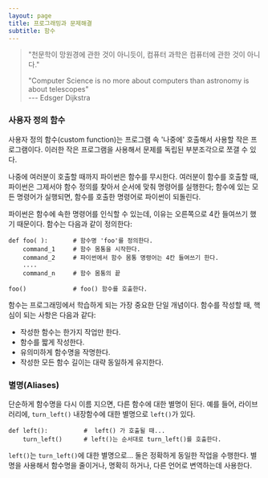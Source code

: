 ```yaml
---
layout: page
title: 프로그래밍과 문제해결
subtitle: 함수
---
```


> "천문학이 망원경에 관한 것이 아니듯이, 컴퓨터 과학은 컴퓨터에 관한 것이 아니다."  
>
> "Computer Science is no more about computers than astronomy is about telescopes"  
> --- Edsger Dijkstra


### 사용자 정의 함수

사용자 정의 함수(custom function)는 프로그램 속 '나중에' 호출해서 사용할 작은 프로그램이다. 이러한 작은 프로그램을 사용해서 문제를 독립된 부분조각으로 쪼갤 수 있다.

나중에 여러분이 호출할 때까지 파이썬은 함수를 무시한다.
여러분이 함수를 호출할 때, 파이썬은 그제서야 함수 정의를 찾아서 순서에 맞춰 명령어를 실행한다; 함수에 있는 모든 명령어가 실행되면, 함수를 호출한 명령어로 파이썬이 되돌린다.

파이썬은 함수에 속한 명령어를 인식할 수 있는데, 이유는 오른쪽으로 4칸 들여쓰기 했기 때문이다. 함수는 다음과 같이 정의한다:

~~~ {.python}
def foo( ):       # 함수명 'foo'를 정의한다.
    command_1     # 함수 몸통을 시작한다.
    command_2     # 파이썬에서 함수 몸통 명령어는 4칸 들여쓰기 한다.
    ....
    command_n     # 함수 몸통의 끝
 
foo()             # foo() 함수를 호출한다.
~~~

함수는 프로그래밍에서 학습하게 되는 가장 중요한 단일 개념이다. 
함수를 작성할 때, 핵심이 되는 사항은 다음과 같다:

- 작성한 함수는 한가지 작업만 한다.
- 함수를 짧게 작성한다.
- 유의미하게 함수명을 작명한다.
- 작성한 모든 함수 길이는 대략 동일하게 유지한다.

### 별명(Aliases)

단순하게 함수명을 다시 이름 지으면, 다른 함수에 대한 별명이 된다. 예를 들어, 라이브러리에, `turn_left()` 내장함수에 대한 별명으로 `left()`가 있다.

~~~ {.python}
def left():          #  left() 가 호출될 때...
    turn_left()      # left()는 순서대로 turn_left()를 호출한다.
~~~

`left()`는 `turn_left()`에 대한 별명으로... 둘은 정확하게 동일한 작업을 수행한다.
별명을 사용해서 함수명을 줄이거나, 명확히 하거나, 다른 언어로 변역하는데 사용한다.

